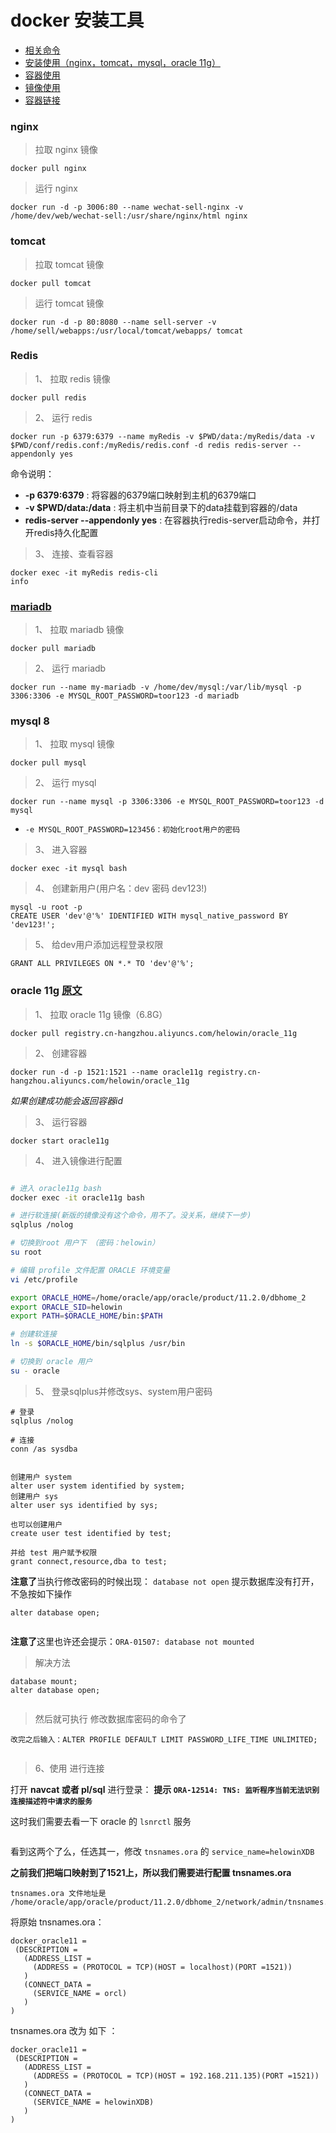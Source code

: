# docker 安装工具

* [相关命令](./command.md)
* [安装使用（nginx，tomcat，mysql，oracle 11g）](./install.md)
* [容器使用](./container-usage.md)
* [镜像使用](./image-usage.md)
* [容器链接](./container-connection.md)


### nginx

> 拉取 nginx 镜像
        
    docker pull nginx

> 运行 nginx

    docker run -d -p 3006:80 --name wechat-sell-nginx -v /home/dev/web/wechat-sell:/usr/share/nginx/html nginx

### tomcat

> 拉取 tomcat 镜像

    docker pull tomcat

> 运行 tomcat 镜像

    docker run -d -p 80:8080 --name sell-server -v /home/sell/webapps:/usr/local/tomcat/webapps/ tomcat  

### Redis

> 1、 拉取 redis 镜像
    
    docker pull redis

> 2、 运行 redis

    docker run -p 6379:6379 --name myRedis -v $PWD/data:/myRedis/data -v $PWD/conf/redis.conf:/myRedis/redis.conf -d redis redis-server --appendonly yes

命令说明：

- **-p 6379:6379** : 将容器的6379端口映射到主机的6379端口
- **-v $PWD/data:/data** : 将主机中当前目录下的data挂载到容器的/data
- **redis-server --appendonly yes** : 在容器执行redis-server启动命令，并打开redis持久化配置


> 3、 连接、查看容器

    docker exec -it myRedis redis-cli
    info
    
### [mariadb](https://hub.docker.com/_/mariadb)

> 1、 拉取 mariadb 镜像
    
    docker pull mariadb

> 2、 运行 mariadb
    
    docker run --name my-mariadb -v /home/dev/mysql:/var/lib/mysql -p 3306:3306 -e MYSQL_ROOT_PASSWORD=toor123 -d mariadb
    
### mysql 8

> 1、 拉取 mysql 镜像
    
    docker pull mysql

> 2、 运行 mysql
    
    docker run --name mysql -p 3306:3306 -e MYSQL_ROOT_PASSWORD=toor123 -d mysql

* `-e MYSQL_ROOT_PASSWORD=123456：初始化root用户的密码`

> 3、 进入容器
    
    docker exec -it mysql bash

> 4、 创建新用户(用户名：dev 密码 dev123!)
    
    mysql -u root -p
    CREATE USER 'dev'@'%' IDENTIFIED WITH mysql_native_password BY 'dev123!';

> 5、 给dev用户添加远程登录权限

    GRANT ALL PRIVILEGES ON *.* TO 'dev'@'%';


### oracle 11g [原文](https://blog.csdn.net/qq_38380025/article/details/80647620)

> 1、 拉取 oracle 11g 镜像（6.8G）

	docker pull registry.cn-hangzhou.aliyuncs.com/helowin/oracle_11g

> 2、 创建容器 

	docker run -d -p 1521:1521 --name oracle11g registry.cn-hangzhou.aliyuncs.com/helowin/oracle_11g

_如果创建成功能会返回容器id_

> 3、 运行容器 

	docker start oracle11g

> 4、 进入镜像进行配置

```bash

# 进入 oracle11g bash
docker exec -it oracle11g bash

# 进行软连接(新版的镜像没有这个命令，用不了。没关系，继续下一步)
sqlplus /nolog 	

# 切换到root 用户下 （密码：helowin）
su root 					

# 编辑 profile 文件配置 ORACLE 环境变量
vi /etc/profile

export ORACLE_HOME=/home/oracle/app/oracle/product/11.2.0/dbhome_2
export ORACLE_SID=helowin
export PATH=$ORACLE_HOME/bin:$PATH

# 创建软连接
ln -s $ORACLE_HOME/bin/sqlplus /usr/bin 

# 切换到 oracle 用户
su - oracle

```

 > 5、 登录sqlplus并修改sys、system用户密码
	
	# 登录
	sqlplus /nolog
	
	# 连接
    conn /as sysdba

<img src="../imgs/docker-install-oracle11g.png" alt="" />

	创建用户 system
	alter user system identified by system;
	创建用户 sys
	alter user sys identified by sys;

	也可以创建用户  
	create user test identified by test;

	并给 test 用户赋予权限
	grant connect,resource,dba to test;

**注意了**当执行修改密码的时候出现： `database not open`  提示数据库没有打开，不急按如下操作

	alter database open;

<img src="../imgs/docker-install-oracle11g-1.png" alt="" />

**注意了**这里也许还会提示：`ORA-01507: database not mounted`

> 解决方法

    database mount;
	alter database open;

<img src="../imgs/docker-install-oracle11g-2.png" alt="" />

> 然后就可执行 修改数据库密码的命令了

    改完之后输入：ALTER PROFILE DEFAULT LIMIT PASSWORD_LIFE_TIME UNLIMITED;

<img src="../imgs/docker-install-oracle11g-3.png" alt="" />

> 6、使用  进行连接

打开 **navcat 或者 pl/sql** 进行登录： **提示 `ORA-12514: TNS: 监听程序当前无法识别连接描述符中请求的服务`**

这时我们需要去看一下 oracle 的 `lsnrctl` 服务

<img src="../imgs/docker-install-oracle11g-4.png" alt="" />

看到这两个了么，任选其一，修改 `tnsnames.ora` 的 `service_name=helowinXDB`


**之前我们把端口映射到了1521上，所以我们需要进行配置 tnsnames.ora**
	
	tnsnames.ora 文件地址是 /home/oracle/app/oracle/product/11.2.0/dbhome_2/network/admin/tnsnames.ora

将原始 tnsnames.ora：
```
docker_oracle11 =
 (DESCRIPTION =
   (ADDRESS_LIST =
     (ADDRESS = (PROTOCOL = TCP)(HOST = localhost)(PORT =1521))
   )
   (CONNECT_DATA =
     (SERVICE_NAME = orcl)
   )
)
```
tnsnames.ora 改为 如下 ：
```
docker_oracle11 =
 (DESCRIPTION =
   (ADDRESS_LIST =
     (ADDRESS = (PROTOCOL = TCP)(HOST = 192.168.211.135)(PORT =1521))
   )
   (CONNECT_DATA =
     (SERVICE_NAME = helowinXDB)
   )
)
```
